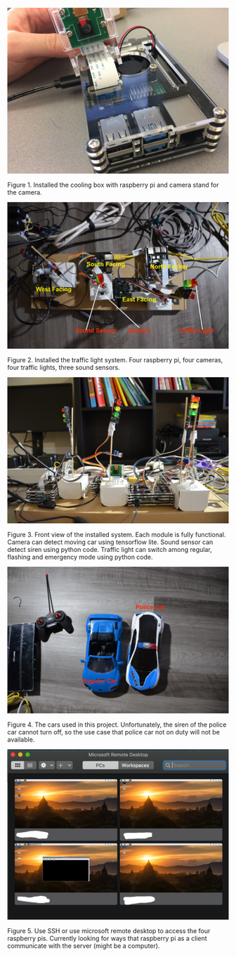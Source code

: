 <p align="center">
  
  <img width="600" src="doc/install1.JPG">
  
  Figure 1. Installed the cooling box with raspberry pi and camera stand for the camera.  
</p>
<p align="center">
  
  <img width="600" src="doc/top_view.JPG">
  
  Figure 2. Installed the traffic light system. Four raspberry pi, four cameras, four traffic lights, three sound sensors. 
</p>
<p align="center">
  
  <img width="600" src="doc/front_view1.JPG">
  
  Figure 3. Front view of the installed system. Each module is fully functional. Camera can detect moving car using tensorflow lite. Sound sensor can detect siren using python code. Traffic light can switch among regular, flashing and emergency mode using python code.
</p>

<p align="center">
  
  <img width="600" src="doc/car.JPG">
  
  Figure 4. The cars used in this project. Unfortunately, the siren of the police car cannot turn off, so the use case that police car not on duty will not be available.  
</p>

<p align="center">
  
  <img width="600" src="doc/remote_desktop.png">
  
  Figure 5. Use SSH or use microsoft remote desktop to access the four raspberry pis. Currently looking for ways that raspberry pi as a client communicate with the server (might be a computer).
</p>
